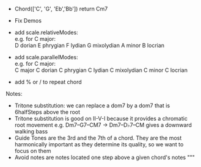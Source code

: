 
- Chord(['C', 'G', 'Eb','Bb']) return Cm7
- Fix Demos

- add scale.relativeModes:\
e.g. for C major:\
D dorian E phrygian F lydian G mixolydian A minor B locrian
- add scale.parallelModes:\
e.g. for C major:\
C major C dorian C phrygian C lydian C mixolydian C minor C locrian
- add % or / to repeat chord



Notes:
- Tritone substitution: we can replace a dom7 by a dom7 that is 6halfSteps above the root
- Tritone substitution is good on II-V-I because it provides a chromatic root movement
  e.g. Dm7–G7–CM7 -> Dm7–D♭7–CM gives a downward walking bass
- Guide Tones are the 3rd and the 7th of a chord. They are the most harmonically important as they 
   determine its quality, so we want to focus on them
- Avoid notes are notes located one step above a given chord's notes 
"""

